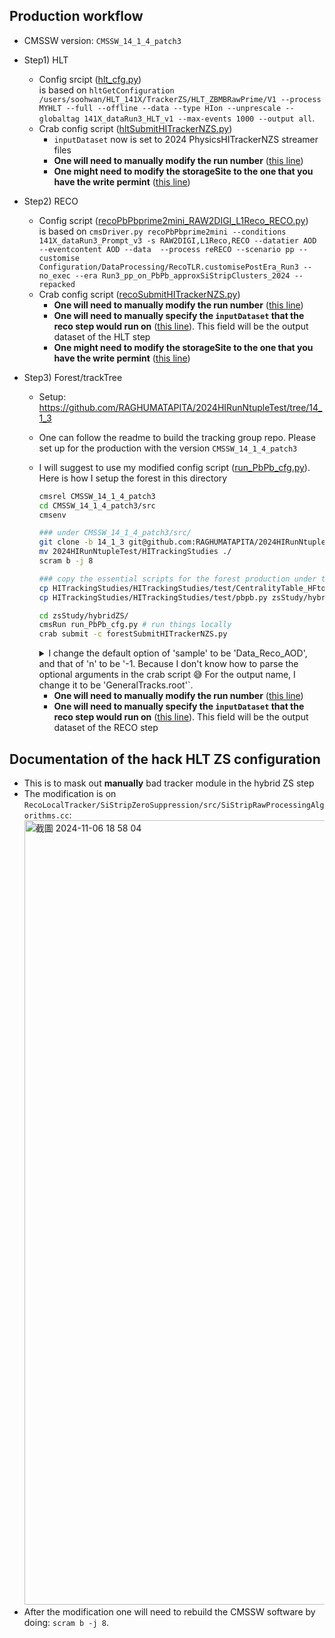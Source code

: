 ## Production workflow
  - CMSSW version: `CMSSW_14_1_4_patch3`
  - Step1) HLT
    - Config srcipt ([hlt_cfg.py](hlt_cfg.py))  
      is based on `hltGetConfiguration /users/soohwan/HLT_141X/TrackerZS/HLT_ZBMBRawPrime/V1 --process MYHLT --full --offline --data --type HIon --unprescale --globaltag 141X_dataRun3_HLT_v1 --max-events 1000 --output all`.
    - Crab config script ([hltSubmitHITrackerNZS.py](hltSubmitHITrackerNZS.py))
      - `inputDataset` now is set to 2024 PhysicsHITrackerNZS streamer files
      - **One will need to manually modify the run number** ([this line](hltSubmitHITrackerNZS.py#L5))
      - **One might need to modify the storageSite to the one that you have the write permint** ([this line](hltSubmitHITrackerNZS.py#L43))
      
  - Step2) RECO
    - Config script ([recoPbPbprime2mini_RAW2DIGI_L1Reco_RECO.py](recoPbPbprime2mini_RAW2DIGI_L1Reco_RECO.py))  
      is based on `cmsDriver.py recoPbPbprime2mini --conditions 141X_dataRun3_Prompt_v3 -s RAW2DIGI,L1Reco,RECO --datatier AOD --eventcontent AOD --data  --process reRECO --scenario pp --customise Configuration/DataProcessing/RecoTLR.customisePostEra_Run3 --no_exec --era Run3_pp_on_PbPb_approxSiStripClusters_2024 --repacked`
    - Crab config script ([recoSubmitHITrackerNZS.py](recoSubmitHITrackerNZS.py))
      - **One will need to manually modify the run number** ([this line](recoSubmitHITrackerNZS.py#L4))
      - **One will need to manually specify the `inputDataset` that the reco step would run on** ([this line](recoSubmitHITrackerNZS.py#L24)). This field will be the output dataset of the HLT step
      - **One might need to modify the storageSite to the one that you have the write permint** ([this line](recoSubmitHITrackerNZS.py#L35))
    
  - Step3) Forest/trackTree
    - Setup: https://github.com/RAGHUMATAPITA/2024HIRunNtupleTest/tree/14_1_3
    - One can follow the readme to build the tracking group repo. Please set up for the production with the version `CMSSW_14_1_4_patch3`
    - I will suggest to use my modified config script ([run_PbPb_cfg.py](run_PbPb_cfg.py)).
      Here is how I setup the forest in this directory
      ```bash
      cmsrel CMSSW_14_1_4_patch3
      cd CMSSW_14_1_4_patch3/src
      cmsenv

      ### under CMSSW_14_1_4_patch3/src/
      git clone -b 14_1_3 git@github.com:RAGHUMATAPITA/2024HIRunNtupleTest.git
      mv 2024HIRunNtupleTest/HITrackingStudies ./
      scram b -j 8

      ### copy the essential scripts for the forest production under the zsStudy/hybridZS/ folder
      cp HITrackingStudies/HITrackingStudies/test/CentralityTable_HFtowers200_DataPbPb_periHYDJETshape_run3v1302x04_offline_Nominal.db zsStudy/hybridZS/ 
      cp HITrackingStudies/HITrackingStudies/test/pbpb.py zsStudy/hybridZS/

      cd zsStudy/hybridZS/
      cmsRun run_PbPb_cfg.py # run things locally
      crab submit -c forestSubmitHITrackerNZS.py
      ```  
      
      <details>
        <summary> I change the default option of 'sample' to be 'Data_Reco_AOD', and that of 'n' to be '-1. Because I don't know how to parse the optional arguments in the crab script 😅
      For the output name, I change it to be 'GeneralTracks.root'`. </summary>
        <img width="1020" alt="截圖 2024-11-06 12 42 16" src="https://github.com/user-attachments/assets/9e2efafa-5bed-45da-9140-6c62ace39472">
      </details>
      
      - **One will need to manually modify the run number** ([this line](forestSubmitHITrackerNZS.py#L8))
      - **One will need to manually specify the `inputDataset` that the reco step would run on** ([this line](forestSubmitHITrackerNZS.py#L43)). This field will be the output dataset of the RECO step


## Documentation of the hack HLT ZS configuration
- This is to mask out **manually** bad tracker module in the hybrid ZS step
- The modification is on `RecoLocalTracker/SiStripZeroSuppression/src/SiStripRawProcessingAlgorithms.cc`:
  <img width="1255" alt="截圖 2024-11-06 18 58 04" src="https://github.com/user-attachments/assets/294b78e6-3deb-4a49-8181-055628f871fa">
- After the modification one will need to rebuild the CMSSW software by doing: `scram b -j 8`.

